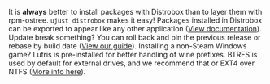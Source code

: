 It is **always** better to install packages with Distrobox than to layer them with rpm-ostree. `ujust distrobox` makes it easy!
Packages installed in Distrobox can be exported to appear like any other application ([View documentation](https://github.com/89luca89/distrobox/blob/main/docs/usage/distrobox-export.md)).
Update break something? You can roll back and pin the previous release or rebase by build date ([View our guide](https://universal-blue.discourse.group/docs?topic=513)).
Installing a non-Steam Windows game? Lutris is pre-installed for better handling of wine prefixes.
BTRFS is used by default for external drives, and we recommend that or EXT4 over NTFS ([More info here](https://github.com/ValveSoftware/Proton/wiki/Using-a-NTFS-disk-with-Linux-and-Windows)).